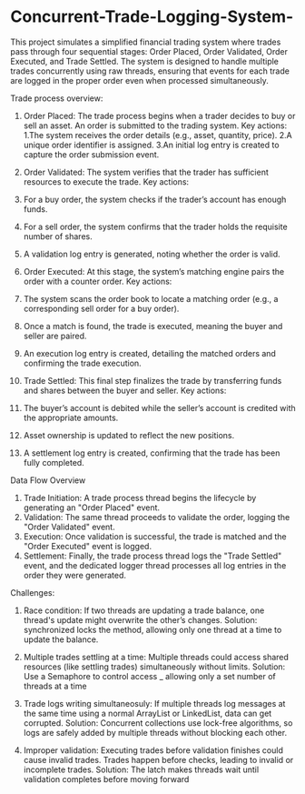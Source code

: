 # Concurrent-Trade-Logging-System-
This project simulates a simplified financial trading system where trades pass through four sequential stages: Order Placed, Order Validated, Order Executed, and Trade Settled. The system is designed to handle multiple trades concurrently using raw threads, ensuring that events for each trade are logged in the proper order even when processed simultaneously. 

Trade process overview:
1.	Order Placed:
The trade process begins when a trader decides to buy or sell an asset. An order is submitted to the trading system.
Key actions:
1.The system receives the order details (e.g., asset, quantity, price).
2.A unique order identifier is assigned.
3.An initial log entry is created to capture the order submission event.

2.	Order Validated:
The system verifies that the trader has sufficient resources to execute the trade.
Key actions:
1. For a buy order, the system checks if the trader’s account has enough funds.
2. For a sell order, the system confirms that the trader holds the requisite number of shares.
3. A validation log entry is generated, noting whether the order is valid.

3.	Order Executed:
At this stage, the system’s matching engine pairs the order with a counter order.
Key actions:
1. The system scans the order book to locate a matching order (e.g., a corresponding sell order for a     buy order).
2. Once a match is found, the trade is executed, meaning the buyer and seller are paired.
3. An execution log entry is created, detailing the matched orders and confirming the trade execution.

4.	Trade Settled:
This final step finalizes the trade by transferring funds and shares between the buyer and seller.
Key actions:
1. The buyer’s account is debited while the seller’s account is credited with the appropriate amounts.
2. Asset ownership is updated to reflect the new positions.
3. A settlement log entry is created, confirming that the trade has been fully completed.

Data Flow Overview
1.	Trade Initiation:
A trade process thread begins the lifecycle by generating an "Order Placed" event.
2.	Validation:
The same thread proceeds to validate the order, logging the "Order Validated" event.
3.	Execution:
Once validation is successful, the trade is matched and the "Order Executed" event is logged.
4.	Settlement:
Finally, the trade process thread logs the "Trade Settled" event, and the dedicated logger thread processes all log entries in the order they were generated.

Challenges:

1) Race condition: If two threads are updating a trade balance, one thread's update might overwrite the other’s changes.
Solution: synchronized locks the method, allowing only one thread at a time to update the balance.

2) Multiple trades settling at a time: Multiple threads could access shared resources (like settling trades) simultaneously without limits.
Solution: Use a Semaphore to control access _ allowing only a set number of threads at a time

3) Trade logs writing simultaneosuly: If multiple threads log messages at the same time using a normal ArrayList or LinkedList, data can get corrupted.
Solution: Concurrent collections use lock-free algorithms, so logs are safely added by multiple threads without blocking each other.

4) Improper validation: Executing trades before validation finishes could cause invalid trades.
Trades happen before checks, leading to invalid or incomplete trades.
Solution: The latch makes threads wait until validation completes before moving forward
